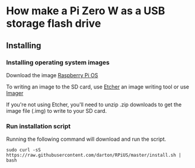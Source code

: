 # How make a Pi Zero W as a USB storage flash drive

## Installing

### Installing operating system images 

Download the image [Raspberry Pi OS](https://downloads.raspberrypi.org/raspios_armhf_latest)

To writing an image to the SD card, use [Etcher](https://etcher.io/) an image writing tool or use [Imager](https://www.raspberrypi.org/downloads/)

If you're not using Etcher, you'll need to unzip .zip downloads to get the image file (.img) to write to your SD card.

### Run installation script

Running the following command will download and run the script.
```
sudo curl -sS https://raw.githubusercontent.com/darton/RPiUS/master/install.sh | bash
```
